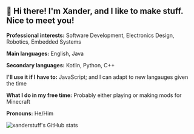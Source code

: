 ## 👋 Hi there! I'm Xander, and I like to make stuff. Nice to meet you!

**Professional interests:** Software Development, Electronics Design, Robotics, Embedded Systems

**Main languages:** English, Java

**Secondary languages:** Kotlin, Python, C++

**I'll use it if I have to:** JavaScript; and I can adapt to new langauges given the time

**What I do in my free time:** Probably either playing or making mods for Minecraft

**Pronouns:** He/Him

![xanderstuff's GitHub stats](https://github-readme-stats.vercel.app/api?username=xanderstuff&count_private=true&show_icons=true&theme=vue-dark)


<!--
**xanderstuff/xanderstuff** is a ✨ _special_ ✨ repository because its `README.md` (this file) appears on your GitHub profile.

Here are some ideas to get you started:

- 🔭 I’m currently working on ...
- 🌱 I’m currently learning ...
- 👯 I’m looking to collaborate on ...
- 🤔 I’m looking for help with ...
- 💬 Ask me about ...
- 📫 How to reach me: ...
- 😄 Pronouns: ...
- ⚡ Fun fact: ...
-->
